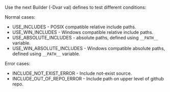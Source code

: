 Use the next Builder (-Dvar val) defines to test different conditions:

Normal cases:
- USE_INCLUDES - POSIX compatible relative include paths.
- USE_WIN_INCLUDES - Windows compatible relative include paths.
- USE_ABSOLUTE_INCLUDES - absolute paths, defined using `__PATH__` variable.
- USE_WIN_ABSOLUTE_INCLUDES - Windows compatible absolute paths, defined using `__PATH__` variable.

Error cases:
- INCLUDE_NOT_EXIST_ERROR - Include not-exist source.
- INCLUDE_OUT_OF_REPO_ERROR - Include path on upper level of github repo.